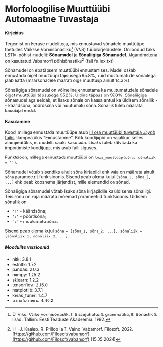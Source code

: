 # Morfoloogilise Muuttüübi Automaatne Tuvastaja

#### Kirjeldus

Tegemist on Kerase mudelitega, mis ennustavad sõnadele muuttüüpe toetudes Väikese Vormisõnastiku[^1] (VVS) tüübikirjeldustele. On loodud kaks LSTM-põhist mudelit: **Sõnamudel** ja **Sõnaliigiga Sõnamudel**. Algandmetena on kasutatud Vabamorfi põhisõnastiku[^2] (fail [fs_lex.txt](fs_lex.txt)).

Sõnamudel on ebatäpsem muuttüübi ennustamises. Mudel oskab ennustada õiget muuttüüpi täpsusega $95.8\%$, kuid muutumatude sõnadega jääb hätta (määrsõnadele määrati õige muuttüüp ainult $14.3\%$).

Sõnaliigiga sõnamudel on võimeline ennustama ka muutumatudele sõnadele õiget muuttüüpi täpsusega $95.2\%$. Üldine täpsus on $97.8\%$. Sõnaliigiga sõnamudel aga eeldab, et lisaks sõnale on kaasa antud ka üldisem sõnaliik -- käändsõna, pöördsõna või muutumatu sõna. Sõnaliik tuleb määrata kasutajal endal.

#### Kasutamine

Kood, millega ennustada muuttüüpe asub [III osa muuttüübi tuvastaja *.ipynb* failis](Morfoloogilise_muuttüübi_automaatne_tuvastamine_I_osa.ipynb) alampeatükis "Ennustamine". Kõik koodijupid on vajalikud selles alampeatükis, et mudelit saaks kasutada. Lisaks tuleb käivitada ka importimiste koodijupp, mis asub faili alguses.

Funktsioon, millega ennustada muuttüüpi on `leia_muuttüüp(sõna, sõnaliik = '')`.

Sõnamudel võtab sisendiks ainult sõna kirjapildi ehk vaja on määrata ainult `sõna` parameetrit funktsioonis. Sisend peab olema kujul `[sõna_1, sõna_2, ...]` ehk peab koosnema järjendist, mille elemendid on sõnad.

Sõnaliigiga sõnamudel võtab lisaks sõna kirjapildile ka üldisema sõnaliigi. Teisisõnu on vaja määrata mõlemad parameetrid funktsioonis. Üldisem sõnaliik on

* `'n'` - käändsõna;
* `'v'` - pöördsõna;
* `'u'` - muutumatu sõna.

Sisend peab olema kujul `sõna = [sõna_1, sõna_2, ...], sõnaliik = [sõnaliik_1, sõnaliik_2, ...]`.

##### Moodulite versioonid

* nltk: 3.8.1
* estnltk: 1.7.2
* pandas: 2.0.3
* numpy: 1.25.2
* sklearn: 1.2.2
* tensorflow: 2.15.0
* matplotlib: 3.7.1
* keras_tuner: 1.4.7
* transformers: 4.40.2


[^1]: Ü. Viks. Väike vormisõnastik. I: Sissejuhatus & grammatika, II: Sõnastik & lisad. Tallinn: Eesti Teaduste Akadeemia. 1992.
[^2]: H. -J. Kaalep, R. Prillop ja T. Vaino. Vabamorf. Filosoft. 2022. [https://github.com/Filosoft/vabamorf](https://github.com/Filosoft/vabamorf) (15.05.2024)
